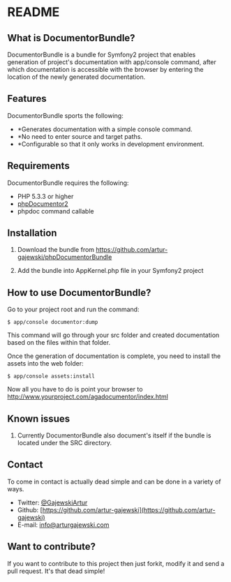 README
======

What is DocumentorBundle?
----------------

DocumentorBundle is a bundle for Symfony2 project that enables generation of project's documentation with app/console command, after which documentation is
accessible with the browser by entering the location of the newly generated documentation.


Features
--------

DocumentorBundle sports the following:

* *Generates documentation with a simple console command.
* *No need to enter source and target paths.
* *Configurable so that it only works in development environment.


Requirements
------------

DocumentorBundle requires the following:

* PHP 5.3.3 or higher
* [phpDocumentor2](https://github.com/phpDocumentor/phpDocumentor2) 
* phpdoc command callable


Installation
------------

1. Download the bundle from https://github.com/artur-gajewski/phpDocumentorBundle

2. Add the bundle into AppKernel.php file in your Symfony2 project


How to use DocumentorBundle?
-------------------

Go to your project root and run the command:

    $ app/console documentor:dump

This command will go through your src folder and created documentation based on the files within that folder.

Once the generation of documentation is complete, you need to install the assets into the web folder:

    $ app/console assets:install

Now all you have to do is point your browser to http://www.yourproject.com/agadocumentor/index.html


Known issues
------------

1. Currently DocumentorBundle also document's itself if the bundle is located under the SRC directory.


Contact
-------

To come in contact is actually dead simple and can be done in a variety of ways.

* Twitter: [@GajewskiArtur](http://twitter.com/GajewskiArtur)
* Github: [https://github.com/artur-gajewski](https://github.com/artur-gajewski)
* E-mail:  [info@arturgajewski.com](mailto:info@arturgajewski.com)


Want to contribute?
------------------

If you want to contribute to this project then just forkit, modify it and send a pull request. It's that dead simple!
